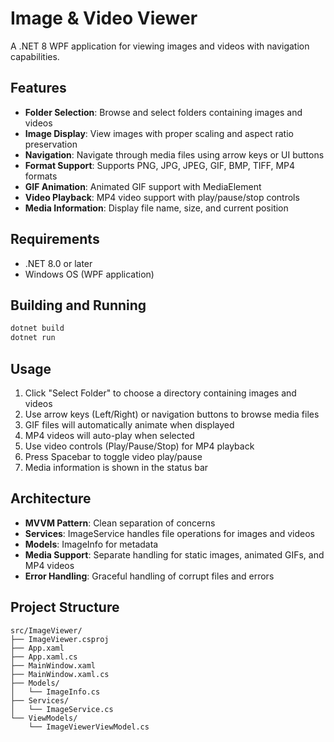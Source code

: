 # Image & Video Viewer

A .NET 8 WPF application for viewing images and videos with navigation capabilities.

## Features

- **Folder Selection**: Browse and select folders containing images and videos
- **Image Display**: View images with proper scaling and aspect ratio preservation
- **Navigation**: Navigate through media files using arrow keys or UI buttons
- **Format Support**: Supports PNG, JPG, JPEG, GIF, BMP, TIFF, MP4 formats
- **GIF Animation**: Animated GIF support with MediaElement
- **Video Playback**: MP4 video support with play/pause/stop controls
- **Media Information**: Display file name, size, and current position

## Requirements

- .NET 8.0 or later
- Windows OS (WPF application)

## Building and Running

```bash
dotnet build
dotnet run
```

## Usage

1. Click "Select Folder" to choose a directory containing images and videos
2. Use arrow keys (Left/Right) or navigation buttons to browse media files
3. GIF files will automatically animate when displayed
4. MP4 videos will auto-play when selected
5. Use video controls (Play/Pause/Stop) for MP4 playback
6. Press Spacebar to toggle video play/pause
7. Media information is shown in the status bar

## Architecture

- **MVVM Pattern**: Clean separation of concerns
- **Services**: ImageService handles file operations for images and videos
- **Models**: ImageInfo for metadata
- **Media Support**: Separate handling for static images, animated GIFs, and MP4 videos
- **Error Handling**: Graceful handling of corrupt files and errors

## Project Structure

```
src/ImageViewer/
├── ImageViewer.csproj
├── App.xaml
├── App.xaml.cs
├── MainWindow.xaml
├── MainWindow.xaml.cs
├── Models/
│   └── ImageInfo.cs
├── Services/
│   └── ImageService.cs
└── ViewModels/
    └── ImageViewerViewModel.cs
```